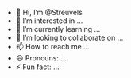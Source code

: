 - 👋 Hi, I’m @Streuvels
- 👀 I’m interested in ...
- 🌱 I’m currently learning ...
- 💞️ I’m looking to collaborate on ...
- 📫 How to reach me ...
- 😄 Pronouns: ...
- ⚡ Fun fact: ...

<!---
Streuvels/Streuvels is a ✨ special ✨ repository because its `README.md` (this file) appears on your GitHub profile.
You can click the Preview link to take a look at your changes.
--->
